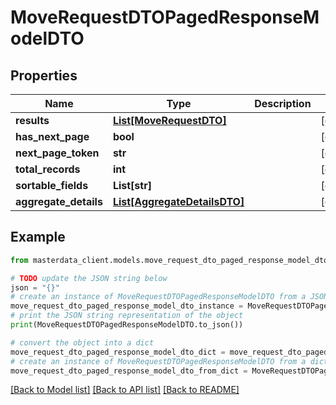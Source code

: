 # MoveRequestDTOPagedResponseModelDTO


## Properties

Name | Type | Description | Notes
------------ | ------------- | ------------- | -------------
**results** | [**List[MoveRequestDTO]**](MoveRequestDTO.md) |  | [optional] 
**has_next_page** | **bool** |  | [optional] 
**next_page_token** | **str** |  | [optional] 
**total_records** | **int** |  | [optional] 
**sortable_fields** | **List[str]** |  | [optional] 
**aggregate_details** | [**List[AggregateDetailsDTO]**](AggregateDetailsDTO.md) |  | [optional] 

## Example

```python
from masterdata_client.models.move_request_dto_paged_response_model_dto import MoveRequestDTOPagedResponseModelDTO

# TODO update the JSON string below
json = "{}"
# create an instance of MoveRequestDTOPagedResponseModelDTO from a JSON string
move_request_dto_paged_response_model_dto_instance = MoveRequestDTOPagedResponseModelDTO.from_json(json)
# print the JSON string representation of the object
print(MoveRequestDTOPagedResponseModelDTO.to_json())

# convert the object into a dict
move_request_dto_paged_response_model_dto_dict = move_request_dto_paged_response_model_dto_instance.to_dict()
# create an instance of MoveRequestDTOPagedResponseModelDTO from a dict
move_request_dto_paged_response_model_dto_from_dict = MoveRequestDTOPagedResponseModelDTO.from_dict(move_request_dto_paged_response_model_dto_dict)
```
[[Back to Model list]](../README.md#documentation-for-models) [[Back to API list]](../README.md#documentation-for-api-endpoints) [[Back to README]](../README.md)


